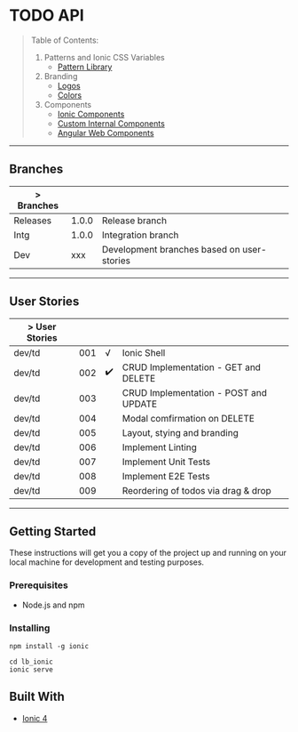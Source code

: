 # TODO API

> Table of Contents:
>
> 1. Patterns and Ionic CSS Variables
>    - [Pattern Library]()
> 2. Branding
>    - [Logos]()
>    - [Colors]()
> 3. Components
>    - [Ionic Components](src/app/lib/patterns/ionic-components)
>    - [Custom Internal Components](src/app/lib/patterns/atoms/cu-loader)
>    - [Angular Web Components](src/app/lib/patterns)

___

## Branches

| > Branches     	|       	|                                           	|
|----------------	|-------	|-------------------------------------------	|
| Releases       	| 1.0.0 	| Release branch                            	|
| Intg           	| 1.0.0 	| Integration branch                        	|
| Dev            	| xxx   	| Development branches based on user-stories 	|


___

## User Stories

| > User Stories 	|       	|       	           |                                           |
|----------------	|-------	|-------	           |-------------------------------------------	
| dev/td         	| 001    	|   √	               | Ionic Shell                               |
| dev/td         	| 002    	|   :heavy_check_mark: | CRUD Implementation - GET and DELETE      |
| dev/td         	| 003    	|    	               | CRUD Implementation - POST and UPDATE     |
| dev/td         	| 004    	|    	    | Modal comfirmation on DELETE              |
| dev/td         	| 005    	|    	    | Layout, stying and branding               |
| dev/td         	| 006    	|    	    | Implement Linting                         |
| dev/td         	| 007    	|    	    | Implement Unit Tests                      |
| dev/td         	| 008    	|    	    | Implement E2E Tests                       |
| dev/td         	| 009    	|    	    | Reordering of todos via drag & drop       |

___

## Getting Started

These instructions will get you a copy of the project up and running on your local machine for development and testing purposes.

### Prerequisites

* Node.js and npm

### Installing

```
npm install -g ionic
```

```
cd lb_ionic  
ionic serve
```

## Built With

* [Ionic 4](https://beta.ionicframework.com/docs/)
